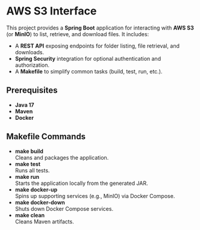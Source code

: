 # AWS S3 Interface

This project provides a **Spring Boot** application for interacting with **AWS S3** (or **MinIO**) to list, retrieve, and download files. It includes:

- A **REST API** exposing endpoints for folder listing, file retrieval, and downloads.
- **Spring Security** integration for optional authentication and authorization.
- A **Makefile** to simplify common tasks (build, test, run, etc.).

## Prerequisites

- **Java 17**
- **Maven**
- **Docker**

## Makefile Commands

- **make build**  
  Cleans and packages the application.
- **make test**  
  Runs all tests.
- **make run**  
  Starts the application locally from the generated JAR.
- **make docker-up**  
  Spins up supporting services (e.g., MinIO) via Docker Compose.
- **make docker-down**  
  Shuts down Docker Compose services.
- **make clean**  
  Cleans Maven artifacts.

